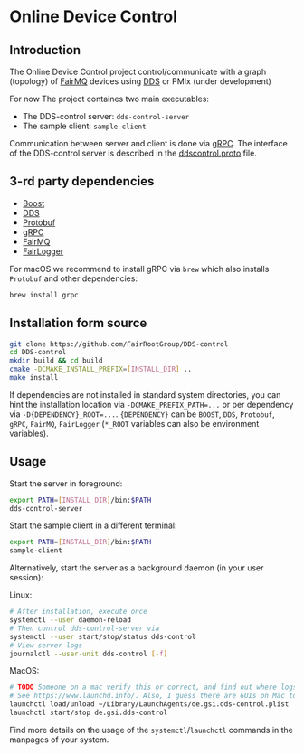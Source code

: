 # Online Device Control

## Introduction
The Online Device Control project control/communicate with a graph (topology) of [FairMQ](https://github.com/FairRootGroup/FairMQ) devices using [DDS](http://dds.gsi.de) or PMIx (under development) 

For now The project containes two main executables:
  * The DDS-control server: `dds-control-server`
  * The sample client: `sample-client`

Communication between server and client is done via [gRPC](https://grpc.io/). The interface of the DDS-control server is described in the [ddscontrol.proto](proto/ddscontrol.proto) file.

## 3-rd party dependencies

  * [Boost](https://www.boost.org/)
  * [DDS](http://dds.gsi.de)
  * [Protobuf](https://developers.google.com/protocol-buffers/)
  * [gRPC](https://grpc.io/)
  * [FairMQ](https://github.com/FairRootGroup/FairMQ)
  * [FairLogger](https://github.com/FairRootGroup/FairLogger)
  
For macOS we recommend to install gRPC via `brew` which also installs `Protobuf` and other dependencies:
```bash
brew install grpc
```

## Installation form source

```bash
git clone https://github.com/FairRootGroup/DDS-control
cd DDS-control
mkdir build && cd build
cmake -DCMAKE_INSTALL_PREFIX=[INSTALL_DIR] ..
make install
```

If dependencies are not installed in standard system directories, you can hint the installation location via `-DCMAKE_PREFIX_PATH=...` or per dependency via `-D{DEPENDENCY}_ROOT=...`. `{DEPENDENCY}` can be `BOOST`, `DDS`, `Protobuf`, `gRPC`, `FairMQ`, `FairLogger` (`*_ROOT` variables can also be environment variables).

## Usage
Start the server in foreground:
```bash
export PATH=[INSTALL_DIR]/bin:$PATH
dds-control-server
```

Start the sample client in a different terminal:
```bash
export PATH=[INSTALL_DIR]/bin:$PATH
sample-client
```

Alternatively, start the server as a background daemon (in your user session):

Linux:
```bash
# After installation, execute once
systemctl --user daemon-reload
# Then control dds-control-server via
systemctl --user start/stop/status dds-control
# View server logs
journalctl --user-unit dds-control [-f]
```

MacOS:
```bash
# TODO Someone on a mac verify this or correct, and find out where logs end up
# See https://www.launchd.info/. Also, I guess there are GUIs on Mac to do this too?
launchctl load/unload ~/Library/LaunchAgents/de.gsi.dds-control.plist
launchctl start/stop de.gsi.dds-control
```

Find more details on the usage of the `systemctl`/`launchctl` commands in the manpages
of your system.
